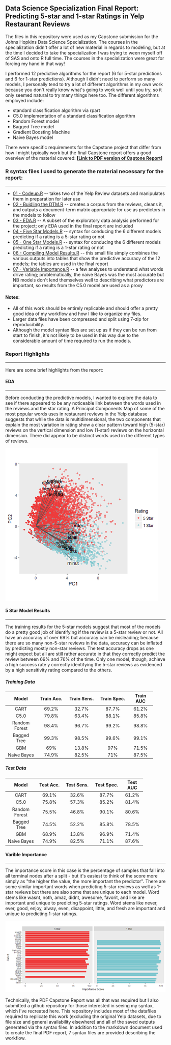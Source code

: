Data Science Specialization Final Report: Predicting 5-star and 1-star Ratings in Yelp Restaurant Reviews
---------------------------------------------------------------------------------------------------------

The files in this repository were used as my Capstone submission for the
Johns Hopkins Data Science Specialization. The courses in the
specialization didn't offer a lot of new material in regards to
modeling, but at the time I decided to take the specialization I was
trying to ween myself off of SAS and onto R full time. The courses in
the specialization were great for forcing my hand in that way!

I performed 12 predictive algorithms for the report (6 for 5-star
predictions and 6 for 1-star predictions). Although I didn't need to
perform so many models, I personally tend to try a lot of different
algorithms in my own work because you don't really know what's going to
work well until you try, so it only seemed natural to try many things
here too. The different algorithms employed include:

-   standard classification algorithm via rpart
-   C5.0 implementation of a standard classification algorithm
-   Random Forest model
-   Bagged Tree model
-   Gradient Boosting Machine
-   Naive Bayes model

There were specific requirements for the Capstone project that differ
from how I might typically work but the final Capstone report offers a
good overview of the material covered: [**\[Link to PDF version of
Captone
Report\]**](https://github.com/msheffer2/Data-Science-Specialization/blob/master/report/Capstone_Report.pdf)

### R syntax files I used to generate the material necessary for the report:

------------------------------------------------------------------------

-   [01 -
    Codeup.R](https://github.com/msheffer2/Data-Science-Specialization/blob/master/01%20-%20Codeup.R)
    -- takes two of the Yelp Review datasets and manipulates them in
    preparation for later use
-   [02 - Buidling the
    DTM.R](https://github.com/msheffer2/Data-Science-Specialization/blob/master/02%20-%20Building%20the%20DTM.R)
    -- creates a corpus from the reviews, cleans it, and outputs a
    document-term matrix appropriate for use as predictors in the models
    to follow
-   [03 -
    EDA.R](https://github.com/msheffer2/Data-Science-Specialization/blob/master/03%20-%20EDA.R)
    -- A subset of the exploratory data analysis performed for the
    project; only EDA used in the final report are included
-   [04 - Five Star
    Models.R](https://github.com/msheffer2/Data-Science-Specialization/blob/master/04%20-%20Five%20Star%20Models.R)
    -- syntax for conducing the 6 different models predicting if a
    rating is a 5-star rating or not
-   [05 - One Star
    Models.R](https://github.com/msheffer2/Data-Science-Specialization/blob/master/05%20-%20One%20Star%20Models.R)
    -- syntax for conducing the 6 different models predicting if a
    rating is a 1-star rating or not
-   [06 - Compiling Model
    Results.R](https://github.com/msheffer2/Data-Science-Specialization/blob/master/06%20-%20Compiling%20Model%20Results.R)
    -- this small file simply combines the various outputs into tables
    that show the predictive accuracy of the 12 models; the tables are
    used in the final report
-   [07 - Variable
    Importance.R](https://github.com/msheffer2/Data-Science-Specialization/blob/master/07%20-%20Variable%20Importance.R)
    -- a few analyses to understand what words drive rating;
    problematically, the naive Bayes was the most accurate but NB models
    don't lend themselves well to describing what predictors are
    important, so results from the C5.0 model are used as a proxy

#### Notes:

-   All of this work should be entirely replicable and should offer a
    pretty good idea of my workflow and how I like to organize my files.
-   Larger data files have been compressed and split using 7-zip
    for reproducibility.
-   Although the model syntax files are set up as if they can be run
    from start to finish, it's not likely to be used in this way due to
    the considerable amount of time required to run the models.

### Report Highlights

------------------------------------------------------------------------

Here are some brief highlights from the report:

#### EDA

------------------------------------------------------------------------

Before conducting the predictive models, I wanted to explore the data to
see if there appeared to be any noticeable link between the words used
in the reviews and the star rating. A Principal Components Map of some
of the most popular words uses in restaurant reviews in the Yelp
database suggests that while the data is multidimensional, the two
components that explain the most variation in rating show a clear
pattern toward high (5-star) reviews on the vertical dimension and low
(1-star) reviews on the horizontal dimension. There did appear to be
distinct words used in the different types of reviews.

![](README_files/figure-markdown_strict/unnamed-chunk-2-1.png)

#### 5 Star Model Results

------------------------------------------------------------------------

The training results for the 5-star models suggest that most of the
models do a pretty good job of identifying if the review is a 5-star
review or not. All have an accuracy of over 69% but accuracy can be
misleading; because there are so many non-5-star reviews in the data,
accuracy can be inflated by predicting mostly non-star reviews. The test
accuracy drops as one might expect but all are still rather accurate in
that they correctly predict the review between 69% and 76% of the time.
Only one model, though, achieve a high success rate y correctly
identifying the 5-star reviews as evidenced by a high sensitivity rating
compared to the others.

##### Training Data

<table style="width:92%;">
<colgroup>
<col width="19%" />
<col width="18%" />
<col width="19%" />
<col width="19%" />
<col width="15%" />
</colgroup>
<thead>
<tr class="header">
<th align="center">Model</th>
<th align="center">Train Acc.</th>
<th align="center">Train Sens.</th>
<th align="center">Train Spec.</th>
<th align="center">Train AUC</th>
</tr>
</thead>
<tbody>
<tr class="odd">
<td align="center">CART</td>
<td align="center">69.2%</td>
<td align="center">32.7%</td>
<td align="center">87.7%</td>
<td align="center">61.2%</td>
</tr>
<tr class="even">
<td align="center">C5.0</td>
<td align="center">79.8%</td>
<td align="center">63.4%</td>
<td align="center">88.1%</td>
<td align="center">85.8%</td>
</tr>
<tr class="odd">
<td align="center">Random Forest</td>
<td align="center">98.4%</td>
<td align="center">96.7%</td>
<td align="center">99.2%</td>
<td align="center">98.8%</td>
</tr>
<tr class="even">
<td align="center">Bagged Tree</td>
<td align="center">99.3%</td>
<td align="center">98.5%</td>
<td align="center">99.6%</td>
<td align="center">99.1%</td>
</tr>
<tr class="odd">
<td align="center">GBM</td>
<td align="center">69%</td>
<td align="center">13.8%</td>
<td align="center">97%</td>
<td align="center">71.5%</td>
</tr>
<tr class="even">
<td align="center">Naive Bayes</td>
<td align="center">74.9%</td>
<td align="center">82.5%</td>
<td align="center">71%</td>
<td align="center">87.5%</td>
</tr>
</tbody>
</table>

##### Test Data

<table style="width:86%;">
<colgroup>
<col width="19%" />
<col width="16%" />
<col width="18%" />
<col width="18%" />
<col width="13%" />
</colgroup>
<thead>
<tr class="header">
<th align="center">Model</th>
<th align="center">Test Acc.</th>
<th align="center">Test Sens.</th>
<th align="center">Test Spec.</th>
<th align="center">Test AUC</th>
</tr>
</thead>
<tbody>
<tr class="odd">
<td align="center">CART</td>
<td align="center">69.1%</td>
<td align="center">32.6%</td>
<td align="center">87.7%</td>
<td align="center">61.2%</td>
</tr>
<tr class="even">
<td align="center">C5.0</td>
<td align="center">75.8%</td>
<td align="center">57.3%</td>
<td align="center">85.2%</td>
<td align="center">81.4%</td>
</tr>
<tr class="odd">
<td align="center">Random Forest</td>
<td align="center">75.5%</td>
<td align="center">46.8%</td>
<td align="center">90.1%</td>
<td align="center">80.6%</td>
</tr>
<tr class="even">
<td align="center">Bagged Tree</td>
<td align="center">74.5%</td>
<td align="center">52.2%</td>
<td align="center">85.8%</td>
<td align="center">78.5%</td>
</tr>
<tr class="odd">
<td align="center">GBM</td>
<td align="center">68.9%</td>
<td align="center">13.8%</td>
<td align="center">96.9%</td>
<td align="center">71.4%</td>
</tr>
<tr class="even">
<td align="center">Naive Bayes</td>
<td align="center">74.9%</td>
<td align="center">82.5%</td>
<td align="center">71.1%</td>
<td align="center">87.6%</td>
</tr>
</tbody>
</table>

#### Varible Importance

------------------------------------------------------------------------

The importance score in this case is the percentage of samples that fall
into all terminal nodes after a split - but it's easiest to think of the
score more simply as "the higher the value, the more important the
predictor". There are some similar important words when predicting
5-star reviews as well as 1-star reviews but there are also some that
are unique to each model. Word stems like wasnt, noth, amaz, didnt,
awesome, favorit, and like are important and unique to predicting 5-star
ratings. Word stems like never, ever, good, enjoy, alway, even,
disappoint, little, and fresh are important and unique to predicting
1-star ratings.

![](README_files/figure-markdown_strict/unnamed-chunk-5-1.png)

Technically, the PDF Capstone Report was all that was required but I
also submitted a github repository for those interested in seeing my
syntax, which I've recreated here. This repository includes most of the
datafiles required to replicate this work (excluding the original Yelp
datasets, due to file size and general availability elsewhere) and all
of the saved outputs generated via the syntax files. In addition to the
markdown document used to create the final PDF report, 7 syntax files
are provided describing the workflow.
